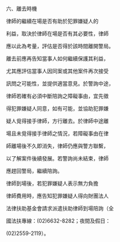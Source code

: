 六、離去時機

律師的繼續在場是否有助於犯罪嫌疑人的

利益，取決於律師在場是否有其必要性，律師

應以此為考量，評估是否得於該時間離開警局。

離去前應再告知當事人如何繼續保護其利益，

尤其應評估當事人因同案或其他案件再次接受

訊問之可能性，並提供適當意見。於警詢中途，

律師若確有必須中斷陪詢之障礙事由，宜先徵

得犯罪嫌疑人同意，如有可能，並協助犯罪嫌

疑人覓得接手律師，方行離去。於律師中途離

場且未覓得接手律師之情況，若障礙事由在律

師離場後不久即消失，律師仍應與警方聯繫，

以了解案件後續發展。若警詢尚未結束，律師

應趕回警局，繼續陪詢。

律師到場後，若犯罪嫌疑人表示無力負擔

律師費用時，應告知犯罪嫌疑人得向財團法人

法律扶助基金會請求派遣扶助律師到場陪詢（全

國法扶專線：(02)6632-8282；夜間及假日：

(02)2559-2119）。